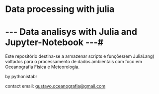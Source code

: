 # Data processing with julia

# --- Data analisys with Julia and Jupyter-Notebook ---#

Este repositório destina-se a armazenar scripts e funções(em JuliaLang) voltados para o processamento
de dados ambientais com foco em Oceanografia Física e Meteorologia. 


by pythonistabr

contact email: gustavo.oceanografia@gmail.com
